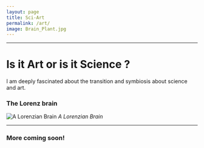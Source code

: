 ```yaml
---
layout: page
title: Sci-Art
permalink: /art/
image: Brain_Plant.jpg
---
```


***

# Is it Art or is it Science ?

I am deeply fascinated about the transition and symbiosis about science and art.



### The Lorenz brain

![A Lorenzian Brain]({{site.baseurl}}/images/Lorenz_Brain.png)
*A Lorenzian Brain*

***


### More coming soon!
